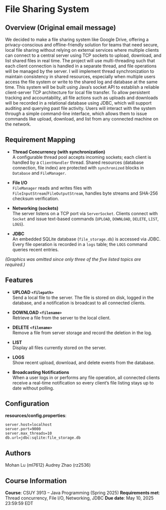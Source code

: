# File Sharing System

## Overview (Original email message)
We decided to make a file sharing system like Google Drive, offering a privacy-conscious and offline-friendly solution for teams that need secure, local file sharing without relying on external services where multiple clients can connect to a central server using TCP sockets to upload, download, and list shared files in real time. The project will use multi-threading such that each client connection is handled in a separate thread, and file operations will be managed by the server. I will implement thread synchronization to maintain consistency in shared resources, especially when multiple users access the file system or write to the shared log and database at the same time. This system will be built using Java’s socket API to establish a reliable client-server TCP architecture for local file transfer. To allow persistent tracking and accountability, all file actions such as uploads and downloads will be recorded in a relational database using JDBC, which will support auditing and querying past file activity. Users will interact with the system through a simple command-line interface, which allows them to issue commands like upload, download, and list from any connected machine on the network.

## Requirement Mapping
- **Thread Concurrency (with synchronization)**  
  A configurable thread pool accepts incoming sockets; each client is handled by a `ClientHandler` thread. Shared resources (database connection, file index) are protected with `synchronized` blocks in `Database` and `FileManager`.

- **File I/O**  
  `FileManager` reads and writes files with `FileInputStream`/`FileOutputStream`, handles byte streams and SHA-256 checksum verification.

- **Networking (sockets)**  
  The server listens on a TCP port via `ServerSocket`. Clients connect with `Socket` and issue text-based commands (`UPLOAD`, `DOWNLOAD`, `DELETE`, `LIST`, `LOGS`).

- **JDBC**  
  An embedded SQLite database (`file_storage.db`) is accessed via JDBC. Every file operation is recorded in a `logs` table; the `LOGS` command queries recent entries.

*(Graphics was omitted since only three of the five listed topics are required.)*

## Features
- **UPLOAD `<filepath>`**  
  Send a local file to the server. The file is stored on disk, logged in the database, and a notification is broadcast to all connected clients.

- **DOWNLOAD `<filename>`**  
  Retrieve a file from the server to the local client.

- **DELETE `<filename>`**  
  Remove a file from server storage and record the deletion in the log.

- **LIST**  
  Display all files currently stored on the server.

- **LOGS**  
  Show recent upload, download, and delete events from the database.

- **Broadcasting Notifications**  
  When a user logs in or performs any file operation, all connected clients receive a real-time notification so every client’s file listing stays up to date without polling.

## Configuration
**resources/config.properties**:
```properties
server.host=localhost
server.port=9000
server.max_threads=10
db.url=jdbc:sqlite:file_storage.db
````

## Authors
Mohan Lu (ml7612)
Audrey Zhao (rz2536)

## Course Information
**Course**: CSUY 3913 – Java Programming (Spring 2025)
**Requirements met**: Thread concurrency, File I/O, Networking, JDBC
**Due date**: May 10, 2025 23:59:59 EDT
